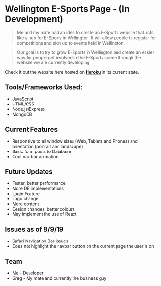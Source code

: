 # Wellington E-Sports Page - (In Development)

> Me and my mate had an idea to create an E-Sports website that acts like a hub for E-Sports in Wellington. It will allow people to register for competitions and sign up to events held in Wellington.

> Our goal is to try to grow E-Sports in Wellington and create an easier way for people get involved in the E-Sports scene through the website we are currently developing.

Check it out the website here hosted on **[Heroku](https://salty-mountain-59442.herokuapp.com)** in its current state.

## Tools/Frameworks Used:

- JavaScript
- HTML/CSS
- Node.js/Express
- MongoDB

## Current Features

- Responsive to all window sizes (Web, Tablets and Phones) and orientation (portrait and landscape)
- Basic form posts to Database
- Cool nav bar animation

## Future Updates

- Faster, better performance
- More DB implementations
- Login Feature
- Logo change
- More content
- Design changes, better colours
- May implement the use of React

## Issues as of 8/9/19

- Safari Navigation Bar issues
- Does not highlight the navbar button on the current page the user is on

## Team

- Me - Developer
- Greg - My mate and currently the business guy
